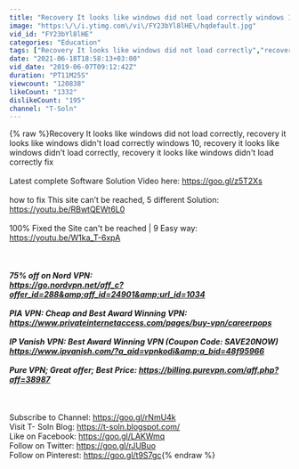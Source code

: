 ```yaml
---
title: "Recovery It looks like windows did not load correctly windows 10 6 easy way Fixed 2019"
image: "https:\/\/i.ytimg.com\/vi\/FY23bYl8lHE\/hqdefault.jpg"
vid_id: "FY23bYl8lHE"
categories: "Education"
tags: ["Recovery It looks like windows did not load correctly","recovery it looks like windows didn't load correctly windows 10","recovery it looks like windows didn't load correctly"]
date: "2021-06-18T18:58:13+03:00"
vid_date: "2019-06-07T09:12:42Z"
duration: "PT11M25S"
viewcount: "120838"
likeCount: "1332"
dislikeCount: "195"
channel: "T-Soln"
---
```

{% raw %}Recovery It looks like windows did not load correctly, recovery it looks like windows didn't load correctly windows 10, recovery it looks like windows didn't load correctly, recovery it looks like windows didn't load correctly fix<br /><br />Latest complete Software Solution Video here: <a rel="nofollow" target="blank" href="https://goo.gl/z5T2Xs">https://goo.gl/z5T2Xs</a><br /><br />how to fix This site can’t be reached, 5 different Solution: <a rel="nofollow" target="blank" href="https://youtu.be/RBwtQEWt6L0">https://youtu.be/RBwtQEWt6L0</a><br /><br />100% Fixed the Site can't be reached | 9 Easy way: <a rel="nofollow" target="blank" href="https://youtu.be/W1ka_T-6xpA">https://youtu.be/W1ka_T-6xpA</a><br /><br />*****************************************************************<br /><br />75% off on Nord VPN: <br /><a rel="nofollow" target="blank" href="https://go.nordvpn.net/aff_c?offer_id=288&amp;aff_id=24901&amp;url_id=1034">https://go.nordvpn.net/aff_c?offer_id=288&amp;aff_id=24901&amp;url_id=1034</a><br /><br />PIA VPN: Cheap and Best Award Winning VPN:  <br /><a rel="nofollow" target="blank" href="https://www.privateinternetaccess.com/pages/buy-vpn/careerpops">https://www.privateinternetaccess.com/pages/buy-vpn/careerpops</a><br /><br />IP Vanish VPN: Best Award Winning VPN (Coupon Code: SAVE20NOW) <br /> <a rel="nofollow" target="blank" href="https://www.ipvanish.com/?a_aid=vpnkodi&amp;a_bid=48f95966">https://www.ipvanish.com/?a_aid=vpnkodi&amp;a_bid=48f95966</a><br /><br />Pure VPN; Great offer; Best Price: <a rel="nofollow" target="blank" href="https://billing.purevpn.com/aff.php?aff=38987">https://billing.purevpn.com/aff.php?aff=38987</a><br /><br />*****************************************************************<br /><br />Subscribe to Channel: <a rel="nofollow" target="blank" href="https://goo.gl/rNmU4k">https://goo.gl/rNmU4k</a><br />Visit T- Soln Blog: <a rel="nofollow" target="blank" href="https://t-soln.blogspot.com/">https://t-soln.blogspot.com/</a><br />Like on Facebook: <a rel="nofollow" target="blank" href="https://goo.gl/LAKWmq">https://goo.gl/LAKWmq</a><br />Follow on Twitter: <a rel="nofollow" target="blank" href="https://goo.gl/rJUBuo">https://goo.gl/rJUBuo</a><br />Follow on Pinterest: <a rel="nofollow" target="blank" href="https://goo.gl/t9S7gc">https://goo.gl/t9S7gc</a>{% endraw %}
